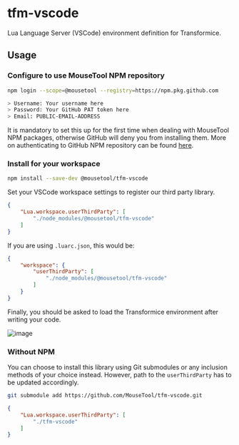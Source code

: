 # tfm-vscode

Lua Language Server (VSCode) environment definition for Transformice.

## Usage

### Configure to use MouseTool NPM repository

```sh
npm login --scope=@mousetool --registry=https://npm.pkg.github.com

> Username: Your username here
> Password: Your GitHub PAT token here
> Email: PUBLIC-EMAIL-ADDRESS
```

It is mandatory to set this up for the first time when dealing with MouseTool NPM packages, otherwise GitHub will deny you from installing them. More on authenticating to GitHub NPM repository can be found [here](https://docs.github.com/en/packages/working-with-a-github-packages-registry/working-with-the-npm-registry#authenticating-to-github-packages).


### Install for your workspace

```sh
npm install --save-dev @mousetool/tfm-vscode
```

Set your VSCode workspace settings to register our third party library.

```json
{
    "Lua.workspace.userThirdParty": [
        "./node_modules/@mousetool/tfm-vscode"
    ]
}
```

If you are using `.luarc.json`, this would be:
```json
{
    "workspace": {
        "userThirdParty": [
            "./node_modules/@mousetool/tfm-vscode"
        ]
    }
}
```

Finally, you should be asked to load the Transformice environment after writing your code.

![image](https://user-images.githubusercontent.com/79615454/156942548-6d56c05e-058b-4f98-94ec-9d766728fe0f.png)

### Without NPM

You can choose to install this library using Git submodules or any inclusion methods of your choice instead. However, path to the `userThirdParty` has to be updated accordingly.

```sh
git submodule add https://github.com/MouseTool/tfm-vscode.git
```

```json
{
    "Lua.workspace.userThirdParty": [
        "./tfm-vscode"
    ]
}
```
